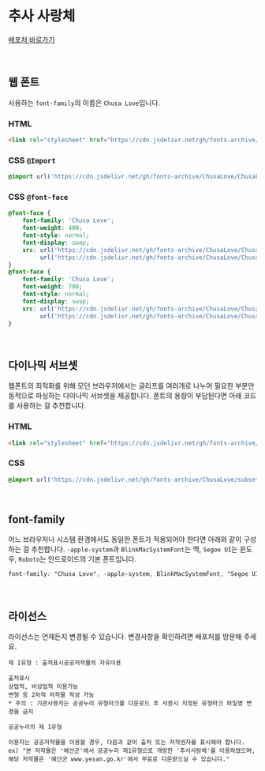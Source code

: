 # 추사 사랑체

[배포처 바로가기](https://www.yesan.go.kr/kor/sub04_01_01_05.do)

&nbsp;

## 웹 폰트

사용하는 `font-family`의 이름은 `Chusa Love`입니다.

### HTML

```html
<link rel="stylesheet" href="https://cdn.jsdelivr.net/gh/fonts-archive/ChusaLove/ChusaLove.css" type="text/css"/>
```

### CSS `@Import`

```css
@import url('https://cdn.jsdelivr.net/gh/fonts-archive/ChusaLove/ChusaLove.css');
```

### CSS `@font-face`

```css
@font-face {
    font-family: 'Chusa Love';
    font-weight: 400;
    font-style: normal;
    font-display: swap;
    src: url('https://cdn.jsdelivr.net/gh/fonts-archive/ChusaLove/ChusaLove-Regular.woff2') format('woff2'),
         url('https://cdn.jsdelivr.net/gh/fonts-archive/ChusaLove/ChusaLove-Regular.ttf') format('truetype');
}
@font-face {
    font-family: 'Chusa Love';
    font-weight: 700;
    font-style: normal;
    font-display: swap;
    src: url('https://cdn.jsdelivr.net/gh/fonts-archive/ChusaLove/ChusaLove-Bold.woff2') format('woff2'),
         url('https://cdn.jsdelivr.net/gh/fonts-archive/ChusaLove/ChusaLove-Bold.ttf') format('truetype');
}
```

&nbsp;

## 다이나믹 서브셋

웹폰트의 최적화를 위해 모던 브라우저에서는 글리프를 여러개로 나누어 필요한 부분만 동적으로 파싱하는 다이나믹 서브셋을 제공합니다. 폰트의 용량이 부담된다면 아래 코드를 사용하는 걸 추천합니다.

### HTML

```html
<link rel="stylesheet" href="https://cdn.jsdelivr.net/gh/fonts-archive/ChusaLove/subsets/ChusaLove-dynamic-subset.css" type="text/css"/>
```

### CSS

```css
@import url('https://cdn.jsdelivr.net/gh/fonts-archive/ChusaLove/subsets/ChusaLove-dynamic-subset.css');
```

&nbsp;

## font-family

어느 브라우저나 시스템 환경에서도 동일한 폰트가 적용되어야 한다면 아래와 같이 구성하는 걸 추천합니다. `-apple-system`과 `BlinkMacSystemFont`는 맥, `Segoe UI`는 윈도우, `Roboto`는 안드로이드의 기본 폰트입니다.


```css
font-family: "Chusa Love", -apple-system, BlinkMacSystemFont, "Segoe UI", Roboto, Oxygen, Ubuntu, Cantarell, "Open Sans", "Helvetica Neue", sans-serif;
```

&nbsp;

## 라이선스

라이선스는 언제든지 변경될 수 있습니다. 변경사항을 확인하려면 배포처를 방문해 주세요.

```
제 1유형 : 출처표시공공저작물의 자유이용 

출처표시 
상업적, 비상업적 이용가능 
변형 등 2차적 저작물 작성 가능 
* 주의 : 기관사용자는 공공누리 유형마크를 다운로드 후 사용시 지정된 유형마크 파일명 변경을 금지 

공공누리의 제 1유형 

이용자는 공공저작물을 이용할 경우, 다음과 같이 출처 또는 저작권자를 표시해야 합니다. 
ex) "본 저작물은 '예산군'에서 공공누리 제1유형으로 개방한 '추사사랑체'를 이용하였으며, 해당 저작물은 '예산군 www.yesan.go.kr'에서 무료로 다운받으실 수 있습니다."
```
